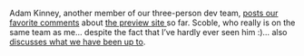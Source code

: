 Adam Kinney, another member of our three-person dev team, <a href="http://www.adamkinney.com/note.aspx?id=112" target="_blank" class="broken_link">posts our favorite comments</a> about <a href="http://on10.net" target="_blank" class="broken_link">the preview site </a>so far. Scoble, who really is on the same team as me&#8230; despite the fact that I&#8217;ve hardly ever seen him :)&#8230; also <a href="http://scobleizer.wordpress.com/2006/03/07/what-my-coworkers-have-been-doing/#respond" target="_blank" class="broken_link">discusses what we have been up to</a>.